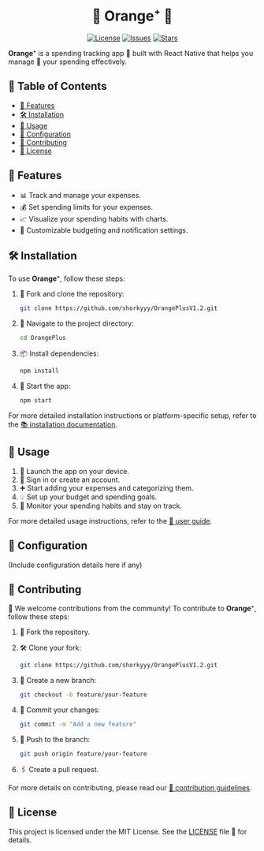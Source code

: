 <h1 align="center">🍊 Orange⁺ 🍊</h1>

<p align="center">
  <a href="https://github.com/shorkyyy/OrangePlusV1.2/blob/main/LICENSE"><img src="https://img.shields.io/github/license/shorkyyy/OrangePlusV1.2" alt="License"></a>
  <a href="https://github.com/shorkyyy/OrangePlusV1.2/issues"><img src="https://img.shields.io/github/issues/shorkyyy/OrangePlusV1.2" alt="Issues"></a>
  <a href="https://github.com/shorkyyy/OrangePlusV1.2/stargazers"><img src="https://img.shields.io/github/stars/shorkyyy/OrangePlusV1.2" alt="Stars"></a>
</p>

**Orange⁺** is a spending tracking app 📱 built with React Native that helps you manage 💼 your spending effectively.

## 📌 Table of Contents

- [🌟 Features](#features)
- [🛠 Installation](#installation)
- [🚀 Usage](#usage)
- [🔧 Configuration](#configuration)
- [🤝 Contributing](#contributing)
- [📜 License](#license)

## 🌟 Features

- 📊 Track and manage your expenses.
- 💰 Set spending limits for your expenses.
- 📈 Visualize your spending habits with charts.
- 🔔 Customizable budgeting and notification settings.

## 🛠 Installation

To use **Orange⁺**, follow these steps:

1. 🍴 Fork and clone the repository:

   ```bash
   git clone https://github.com/shorkyyy/OrangePlusV1.2.git
   ```

2. 📂 Navigate to the project directory:

   ```bash
   cd OrangePlus
   ```

3. 📦 Install dependencies:

   ```bash
   npm install
   ```

4. 🚀 Start the app:

   ```bash
   npm start
   ```

For more detailed installation instructions or platform-specific setup, refer to the [📚 installation documentation](docs/installation.md).

## 🚀 Usage

1. 📱 Launch the app on your device.
2. 🔐 Sign in or create an account.
3. ➕ Start adding your expenses and categorizing them.
4. 💡 Set up your budget and spending goals.
5. 👀 Monitor your spending habits and stay on track.

For more detailed usage instructions, refer to the [📘 user guide](docs/user-guide.md).

## 🔧 Configuration

(Include configuration details here if any)

## 🤝 Contributing

🎉 We welcome contributions from the community! To contribute to **Orange⁺**, follow these steps:

1. 🍴 Fork the repository.
2. 🛠 Clone your fork:

   ```bash
   git clone https://github.com/shorkyyy/OrangePlusV1.2.git
   ```

3. 🌿 Create a new branch:

   ```bash
   git checkout -b feature/your-feature
   ```

4. 📝 Commit your changes:

   ```bash
   git commit -m "Add a new feature"
   ```

5. 🚀 Push to the branch:

   ```bash
   git push origin feature/your-feature
   ```

6. 🖇 Create a pull request.

For more details on contributing, please read our [📜 contribution guidelines](CONTRIBUTING.md).

## 📜 License

This project is licensed under the MIT License. See the [LICENSE](LICENSE) file 📄 for details.